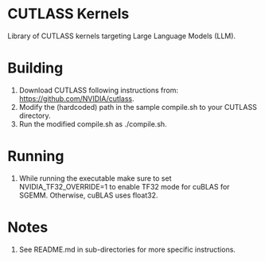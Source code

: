 # CUTLASS Kernels

Library of CUTLASS kernels targeting Large Language Models (LLM).

# Building 

1. Download CUTLASS following instructions from: https://github.com/NVIDIA/cutlass.
2. Modify the (hardcoded) path in the sample compile.sh to your CUTLASS directory.
3. Run the modified compile.sh as ./compile.sh.

# Running

1. While running the executable make sure to set NVIDIA_TF32_OVERRIDE=1 to enable TF32 mode for cuBLAS for SGEMM. Otherwise, cuBLAS uses float32.

# Notes

1. See README.md in sub-directories for more specific instructions.
